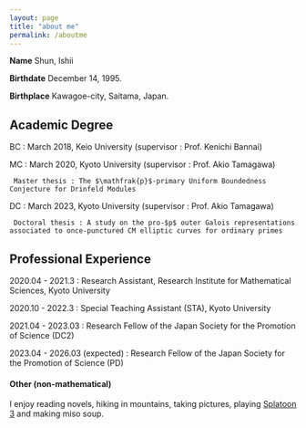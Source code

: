 ```yaml
---
layout: page
title: "about me"
permalink: /aboutme
---
```


**Name** Shun, Ishii

**Birthdate** December 14, 1995.

**Birthplace** Kawagoe-city, Saitama, Japan.

## Academic Degree

BC : March 2018, Keio University (supervisor : Prof. Kenichi Bannai)

MC : March 2020, Kyoto University (supervisor : Prof. Akio Tamagawa)

     Master thesis : The $\mathfrak{p}$-primary Uniform Boundedness Conjecture for Drinfeld Modules

DC : March 2023, Kyoto University (supervisor : Prof. Akio Tamagawa)

     Doctoral thesis : A study on the pro-$p$ outer Galois representations associated to once-punctured CM elliptic curves for ordinary primes

## Professional Experience

2020.04 - 2021.3 : Research Assistant, Research Institute for Mathematical Sciences, Kyoto University

2020.10 - 2022.3 : Special Teaching Assistant (STA), Kyoto University

2021.04 - 2023.03 : Research Fellow of the Japan Society for the Promotion of Science (DC2)

2023.04 - 2026.03 (expected) : Research Fellow of the Japan Society for the Promotion of Science (PD)

#### Other (non-mathematical)

I enjoy reading novels, hiking in mountains, taking pictures, playing [Splatoon 3](https://www.nintendo.com/jp/switch/av5ja/index.html) and making miso soup.
